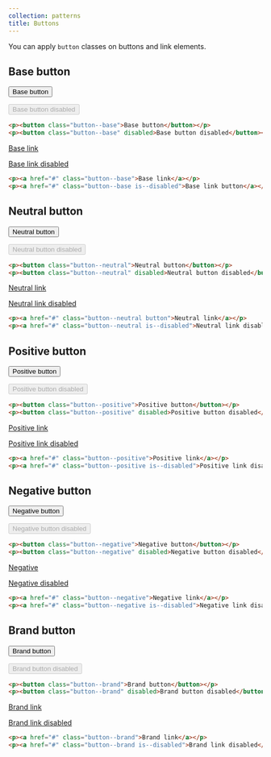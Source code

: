 ```yaml
---
collection: patterns
title: Buttons
---
```


You can apply `button` classes on buttons and link elements.

## Base button

<div class="twelve-col">
    <p><button class="button--base">Base button</button></p>
    <p><button class="button--base" disabled>Base button disabled</button></p>
</div>

```html
<p><button class="button--base">Base button</button></p>
<p><button class="button--base" disabled>Base button disabled</button></p>
```

<div class="twelve-col">
    <p><a href="#" class="button--base">Base link</a></p>
    <p><a href="#" class="button--base is--disabled">Base link disabled</a></p>
</div>

```html
<p><a href="#" class="button--base">Base link</a></p>
<p><a href="#" class="button--base is--disabled">Base link button</a></p>
```

## Neutral button

<div class="twelve-col">
    <p><button class="button--neutral">Neutral button</button></p>
    <p><button class="button--neutral" disabled>Neutral button disabled</button></p>
</div>

```html
<p><button class="button--neutral">Neutral button</button></p>
<p><button class="button--neutral" disabled>Neutral button disabled</button></p>
```

<div class="twelve-col">
    <p><a href="#" class="button--neutral">Neutral link</a></p>
    <p><a href="#" class="button--neutral is--disabled">Neutral link disabled</a></p>
</div>

```html
<p><a href="#" class="button--neutral button">Neutral link</a></p>
<p><a href="#" class="button--neutral is--disabled">Neutral link disabled</a></p>
```

## Positive button

<div class="twelve-col">
    <p><button class="button--positive">Positive button</button></p>
    <p><button class="button--positive" disabled>Positive button disabled</button></p>
</div>

```html
<p><button class="button--positive">Positive button</button></p>
<p><button class="button--positive" disabled>Positive button disabled</button></p>
```

<div class="twelve-col">
    <p><a href="#" class="button--positive">Positive link</a></p>
    <p><a href="#" class="button--positive is--disabled">Positive link disabled</a></p>
</div>

```html
<p><a href="#" class="button--positive">Positive link</a></p>
<p><a href="#" class="button--positive is--disabled">Positive link disabled</a></p>
```

## Negative button

<div class="twelve-col">
    <p><button class="button--negative">Negative button</button></p>
    <p><button class="button--negative" disabled>Negative button disabled</button></p>
</div>

```html
<p><button class="button--negative">Negative button</button></p>
<p><button class="button--negative" disabled>Negative button disabled</button></p>
```

<div class="twelve-col">
    <p><a href="#" class="button--negative">Negative</a></p>
    <p><a href="#" class="button--negative is--disabled">Negative disabled</a></p>
</div>

```html
<p><a href="#" class="button--negative">Negative link</a></p>
<p><a href="#" class="button--negative is--disabled">Negative link disabled</a></p>
```

## Brand button

<div class="twelve-col">
    <p><button class="button--brand">Brand button</button></p>
    <p><button class="button--brand" disabled>Brand button disabled</button></p>
</div>

```html
<p><button class="button--brand">Brand button</button></p>
<p><button class="button--brand" disabled>Brand button disabled</button></p>
```

<div class="twelve-col">
    <p><a href="#" class="button--brand">Brand link</a></p>
    <p><a href="#" class="button--brand is--disabled">Brand link disabled</a></p>
</div>

```html
<p><a href="#" class="button--brand">Brand link</a></p>
<p><a href="#" class="button--brand is--disabled">Brand link disabled</a></p>
```
